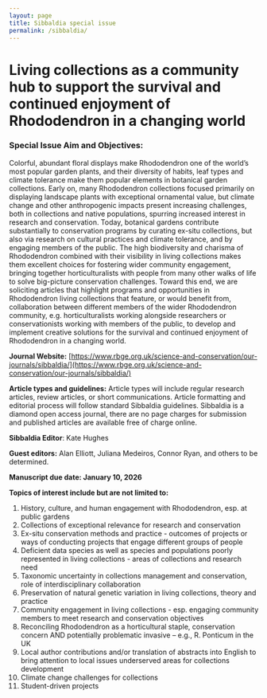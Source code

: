 ```yaml
---
layout: page
title: Sibbaldia special issue
permalink: /sibbaldia/
---
```


# Living collections as a community hub to support the survival and continued enjoyment of Rhododendron in a changing world

### Special Issue Aim and Objectives:
Colorful, abundant floral displays make Rhododendron one of the world’s most popular garden plants, and their diversity of habits, leaf types and climate tolerance make them popular elements in botanical garden collections. Early on, many Rhododendron collections focused primarily on displaying landscape plants with exceptional ornamental value, but climate change and other anthropogenic impacts present increasing challenges, both in collections and native populations, spurring increased interest in research and conservation. Today, botanical gardens contribute substantially to conservation programs by curating ex-situ collections, but also via research on cultural practices and climate tolerance, and by engaging members of the public. The high biodiversity and charisma of Rhododendron combined with their visibility in living collections makes them excellent choices for fostering wider community engagement, bringing together horticulturalists with people from many other walks of life to solve big-picture conservation challenges. Toward this end, we are soliciting articles that highlight programs and opportunities in Rhododendron living collections that feature, or would benefit from, collaboration between different members of the wider Rhododendron community, e.g. horticulturalists working alongside researchers or conservationists working with members of the public, to develop and implement creative solutions for the survival and continued enjoyment of Rhododendron in a changing world. 

**Journal Website:** [https://www.rbge.org.uk/science-and-conservation/our-journals/sibbaldia/](https://www.rbge.org.uk/science-and-conservation/our-journals/sibbaldia/)
 
**Article types and guidelines:** Article types will include regular research articles, review articles, or short communications. Article formatting and editorial process will follow standard Sibbaldia guidelines. Sibbaldia is a diamond open access journal, there are no page charges for submission and published articles are available free of charge online. 
 
**Sibbaldia Editor**: Kate Hughes 
 
**Guest editors:** Alan Elliott, Juliana Medeiros, Connor Ryan, and others to be determined. 
 
**Manuscript due date: January 10, 2026** 
 
**Topics of interest include but are not limited to:**
1.	History, culture, and human engagement with Rhododendron, esp. at public gardens 
2.	Collections of exceptional relevance for research and conservation 
3.	Ex-situ conservation methods and practice - outcomes of projects or ways of conducting projects that engage different groups of people 
4.	Deficient data species as well as species and populations poorly represented in living collections - areas of collections and research need 
5.	Taxonomic uncertainty in collections management and conservation, role of interdisciplinary collaboration 
6.	Preservation of natural genetic variation in living collections, theory and practice  
7.	Community engagement in living collections - esp. engaging community members to meet research and conservation objectives 
8.	Reconciling Rhododendron as a horticultural staple, conservation concern AND potentially problematic invasive – e.g., R. Ponticum in the UK 
9.	Local author contributions and/or translation of abstracts into English to bring attention to local issues underserved areas for collections development 
10.	Climate change challenges for collections 
11.	Student-driven projects 
